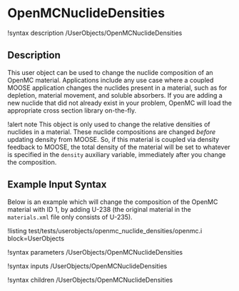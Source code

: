 # OpenMCNuclideDensities

!syntax description /UserObjects/OpenMCNuclideDensities

## Description

This user object can be used to change the nuclide composition of an OpenMC
material. Applications include any use case where a coupled MOOSE application
changes the nuclides present in a material, such as for depletion,
material movement, and soluble absorbers. If you are adding a new nuclide
that did not already exist in your problem, OpenMC will load the appropriate
cross section library on-the-fly.

!alert note
This object is only used to change the relative densities of nuclides in a
material. These nuclide compositions are changed *before* updating density
from MOOSE. So, if this material is coupled via density feedback to MOOSE,
the total density of the material will be set to whatever is specified in
the `density` auxiliary variable, immediately after you change the composition.

## Example Input Syntax

Below is an example which will change the composition of the OpenMC
material with ID 1, by adding U-238 (the original material in the
`materials.xml` file only consists of U-235).

!listing test/tests/userobjects/openmc_nuclide_densities/openmc.i
  block=UserObjects

!syntax parameters /UserObjects/OpenMCNuclideDensities

!syntax inputs /UserObjects/OpenMCNuclideDensities

!syntax children /UserObjects/OpenMCNuclideDensities
